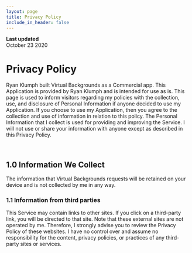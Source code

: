 ```yaml
---
layout: page
title: Privacy Policy
include_in_header: false
---
```


**Last updated**  
October 23 2020

# Privacy Policy
Ryan Klumph built Virtual Backgrounds as a Commercial app. This Application is provided by Ryan Klumph and is intended for use as is. This page is used to inform visitors regarding my policies with the collection, use, and disclosure of Personal Information if anyone decided to use my Application. If you choose to use my Application, then you agree to the collection and use of information in relation to this policy. The Personal Information that I collect is used for providing and improving the Service. I will not use or share your information with anyone except as described in this Privacy Policy.

<br>

## 1.0 Information We Collect
The information that Virtual Backgrounds requests will be retained on your device and is not collected by me in any way.

### 1.1 Information from third parties
This Service may contain links to other sites. If you click on a third-party link, you will be directed to that site. Note that these external sites are not operated by me. Therefore, I strongly advise you to review the Privacy Policy of these websites. I have no control over and assume no responsibility for the content, privacy policies, or practices of any third-party sites or services.

